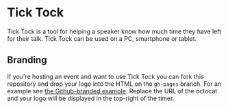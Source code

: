# Tick Tock

Tick Tock is a tool for helping a speaker know how much time they have left for
their talk. Tick Tock can be used on a PC, smartphone or tablet.

## Branding

If you're hosting an event and want to use Tick Tock you can fork this
repository and drop your logo into the HTML on the `gh-pages` branch. For an
example see [the Github-branded example](https://github.com/gshutler/ticktock/blob/gh-pages/github.html#L28).
Replace the URL of the octocat and your logo will be displayed in the top-right
of the timer.
